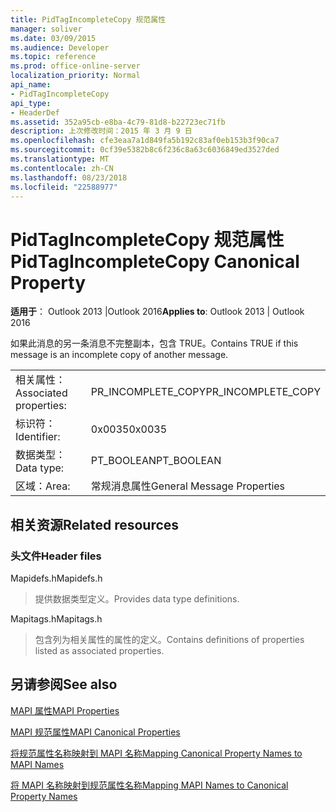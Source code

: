 ```yaml
---
title: PidTagIncompleteCopy 规范属性
manager: soliver
ms.date: 03/09/2015
ms.audience: Developer
ms.topic: reference
ms.prod: office-online-server
localization_priority: Normal
api_name:
- PidTagIncompleteCopy
api_type:
- HeaderDef
ms.assetid: 352a95cb-e8ba-4c79-81d8-b22723ec71fb
description: 上次修改时间：2015 年 3 月 9 日
ms.openlocfilehash: cfe3eaa7a1d849fa5b192c83af0eb153b3f90ca7
ms.sourcegitcommit: 0cf39e5382b8c6f236c8a63c6036849ed3527ded
ms.translationtype: MT
ms.contentlocale: zh-CN
ms.lasthandoff: 08/23/2018
ms.locfileid: "22588977"
---
```

# <a name="pidtagincompletecopy-canonical-property"></a><span data-ttu-id="6f89b-103">PidTagIncompleteCopy 规范属性</span><span class="sxs-lookup"><span data-stu-id="6f89b-103">PidTagIncompleteCopy Canonical Property</span></span>

  
  
<span data-ttu-id="6f89b-104">**适用于**： Outlook 2013 |Outlook 2016</span><span class="sxs-lookup"><span data-stu-id="6f89b-104">**Applies to**: Outlook 2013 | Outlook 2016</span></span> 
  
<span data-ttu-id="6f89b-105">如果此消息的另一条消息不完整副本，包含 TRUE。</span><span class="sxs-lookup"><span data-stu-id="6f89b-105">Contains TRUE if this message is an incomplete copy of another message.</span></span>
  
|||
|:-----|:-----|
|<span data-ttu-id="6f89b-106">相关属性：</span><span class="sxs-lookup"><span data-stu-id="6f89b-106">Associated properties:</span></span>  <br/> |<span data-ttu-id="6f89b-107">PR_INCOMPLETE_COPY</span><span class="sxs-lookup"><span data-stu-id="6f89b-107">PR_INCOMPLETE_COPY</span></span>  <br/> |
|<span data-ttu-id="6f89b-108">标识符：</span><span class="sxs-lookup"><span data-stu-id="6f89b-108">Identifier:</span></span>  <br/> |<span data-ttu-id="6f89b-109">0x0035</span><span class="sxs-lookup"><span data-stu-id="6f89b-109">0x0035</span></span>  <br/> |
|<span data-ttu-id="6f89b-110">数据类型：</span><span class="sxs-lookup"><span data-stu-id="6f89b-110">Data type:</span></span>  <br/> |<span data-ttu-id="6f89b-111">PT_BOOLEAN</span><span class="sxs-lookup"><span data-stu-id="6f89b-111">PT_BOOLEAN</span></span>  <br/> |
|<span data-ttu-id="6f89b-112">区域：</span><span class="sxs-lookup"><span data-stu-id="6f89b-112">Area:</span></span>  <br/> |<span data-ttu-id="6f89b-113">常规消息属性</span><span class="sxs-lookup"><span data-stu-id="6f89b-113">General Message Properties</span></span>  <br/> |
   
## <a name="related-resources"></a><span data-ttu-id="6f89b-114">相关资源</span><span class="sxs-lookup"><span data-stu-id="6f89b-114">Related resources</span></span>

### <a name="header-files"></a><span data-ttu-id="6f89b-115">头文件</span><span class="sxs-lookup"><span data-stu-id="6f89b-115">Header files</span></span>

<span data-ttu-id="6f89b-116">Mapidefs.h</span><span class="sxs-lookup"><span data-stu-id="6f89b-116">Mapidefs.h</span></span>
  
> <span data-ttu-id="6f89b-117">提供数据类型定义。</span><span class="sxs-lookup"><span data-stu-id="6f89b-117">Provides data type definitions.</span></span>
    
<span data-ttu-id="6f89b-118">Mapitags.h</span><span class="sxs-lookup"><span data-stu-id="6f89b-118">Mapitags.h</span></span>
  
> <span data-ttu-id="6f89b-119">包含列为相关属性的属性的定义。</span><span class="sxs-lookup"><span data-stu-id="6f89b-119">Contains definitions of properties listed as associated properties.</span></span>
    
## <a name="see-also"></a><span data-ttu-id="6f89b-120">另请参阅</span><span class="sxs-lookup"><span data-stu-id="6f89b-120">See also</span></span>



[<span data-ttu-id="6f89b-121">MAPI 属性</span><span class="sxs-lookup"><span data-stu-id="6f89b-121">MAPI Properties</span></span>](mapi-properties.md)
  
[<span data-ttu-id="6f89b-122">MAPI 规范属性</span><span class="sxs-lookup"><span data-stu-id="6f89b-122">MAPI Canonical Properties</span></span>](mapi-canonical-properties.md)
  
[<span data-ttu-id="6f89b-123">将规范属性名称映射到 MAPI 名称</span><span class="sxs-lookup"><span data-stu-id="6f89b-123">Mapping Canonical Property Names to MAPI Names</span></span>](mapping-canonical-property-names-to-mapi-names.md)
  
[<span data-ttu-id="6f89b-124">将 MAPI 名称映射到规范属性名称</span><span class="sxs-lookup"><span data-stu-id="6f89b-124">Mapping MAPI Names to Canonical Property Names</span></span>](mapping-mapi-names-to-canonical-property-names.md)

